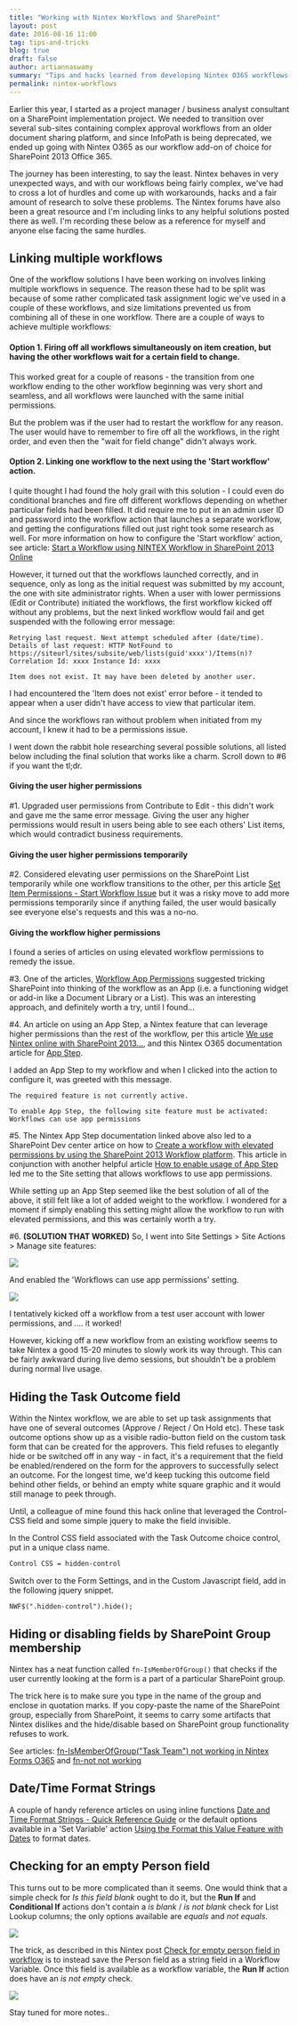 ```yaml
---
title: "Working with Nintex Workflows and SharePoint"
layout: post
date: 2016-08-16 11:00
tag: tips-and-tricks
blog: true
draft: false
author: artiannaswamy
summary: "Tips and hacks learned from developing Nintex O365 workflows on SharePoint 2013 / O365"
permalink: nintex-workflows
---
```


Earlier this year, I started as a project manager / business analyst consultant on a SharePoint implementation project. We needed to transition over several sub-sites containing complex approval workflows from an older document sharing platform, and since InfoPath is being deprecated, we ended up going with Nintex O365 as our workflow add-on of choice for SharePoint 2013 Office 365.

The journey has been interesting, to say the least. Nintex behaves in very unexpected ways, and with our workflows being fairly complex, we've had to cross a lot of hurdles and come up with workarounds, hacks and a fair amount of research to solve these problems. The Nintex forums have also been a great resource and I'm including links to any helpful solutions posted there as well. I'm recording these below as a reference for myself and anyone else facing the same hurdles.

<div class="breaker"></div>

## Linking multiple workflows

One of the workflow solutions I have been working on involves linking multiple workflows in sequence. The reason these had to be split was because of some rather complicated task assignment logic we've used in a couple of these workflows, and size limitations prevented us from combining all of these in one workflow. There are a couple of ways to achieve multiple workflows:

#### Option 1. Firing off all workflows simultaneously on item creation, but having the other workflows wait for a certain field to change.

This worked great for a couple of reasons - the transition from one workflow ending to the other workflow beginning was very short and seamless, and all workflows were launched with the same initial permissions.

But the problem was if the user had to restart the workflow for any reason. The user would have to remember to fire off all the workflows, in the right order, and even then the "wait for field change" didn't always work.

#### Option 2. Linking one workflow to the next using the 'Start workflow' action.

I quite thought I had found the holy grail with this solution - I could even do conditional branches and fire off different workflows depending on whether particular fields had been filled. It did require me to put in an admin user ID and password into the workflow action that launches a separate workflow, and getting the configurations filled out just right took some research as well. For more information on how to configure the 'Start workflow' action, see article: [Start a Workflow using NINTEX Workflow in SharePoint 2013 Online](http://www.c-sharpcorner.com/blogs/start-a-workflow-using-nintex-workflow-in-sharepoint-2013-online)

However, it turned out that the workflows launched correctly, and in sequence, only as long as the initial request was submitted by my account, the one with site administrator rights. When a user with lower permissions (Edit or Contribute) initiated the workflows, the first workflow kicked off without any problems, but the next linked workflow would fail and get suspended with the following error message:

```
Retrying last request. Next attempt scheduled after (date/time). 
Details of last request: HTTP NotFound to 
https://siteurl/sites/subsite/web/lists(guid'xxxx')/Items(n)? 
Correlation Id: xxxx Instance Id: xxxx

Item does not exist. It may have been deleted by another user.
```

I had encountered the 'Item does not exist' error before - it tended to appear when a user didn't have access to view that particular item. 

And since the workflows ran without problem when initiated from my account, I knew it had to be a permissions issue.

I went down the rabbit hole researching several possible solutions, all listed below including the final solution that works like a charm. Scroll down to #6 if you want the tl;dr.

#### Giving the user higher permissions

#1. Upgraded user permissions from Contribute to Edit - this didn't work and gave me the same error message. Giving the user any higher permissions would result in users being able to see each others' List items, which would contradict business requirements.

#### Giving the user higher permissions temporarily

#2. Considered elevating user permissions on the SharePoint List temporarily while one workflow transitions to the other, per this article [Set Item Permissions - Start Workflow Issue](https://community.nintex.com/message/15315) but it was a risky move to add more permissions temporarily since if anything failed, the user would basically see everyone else's requests and this was a no-no.


#### Giving the workflow higher permissions

I found a series of articles on using elevated workflow permissions to remedy the issue.

#3.  One of the articles, [Workflow App Permissions](http://www.stuartroberts.net/index.php/2014/11/20/workflow-app-permissions/) suggested tricking SharePoint into thinking of the workflow as an App (i.e. a functioning widget or add-in like a Document Library or a List). This was an interesting approach, and definitely worth a try, until I found...

#4. An article on using an App Step, a Nintex feature that can leverage higher permissions than the rest of the workflow, per this article [We use Nintex online with SharePoint 2013...](https://community.nintex.com/message/35520), and this Nintex O365 documentation article for [App Step](http://help.nintex.com/en-US/O365/O365WorkFlow/Workflow%20Actions%20-%20STD/App%20Step.htm). 

I added an App Step to my workflow and when I clicked into the action to configure it, was greeted with this message. 

```
The required feature is not currently active.
 
To enable App Step, the following site feature must be activated:
Workflows can use app permissions
```

#5. The Nintex App Step documentation linked above also led to a SharePoint Dev center artice on how to [Create a workflow with elevated permissions by using the SharePoint 2013 Workflow platform](https://msdn.microsoft.com/en-us/library/office/jj822159(v=office.15).aspx). This article in conjunction with another helpful article [How to enable usage of App Step](https://community.nintex.com/thread/4793) led me to the Site setting that allows workflows to use app permissions.

While setting up an App Step seemed like the best solution of all of the above, it still felt like a lot of added weight to the workflow. I wondered for a moment if simply enabling this setting might allow the workflow to run with elevated permissions, and this was certainly worth a try.

#6. **(SOLUTION THAT WORKED)** So, I went into Site Settings > Site Actions > Manage site features:
<div class="center"><img src="https://github.com/aannasw/aannasw.github.io/blob/master/assets/images/posts/nintex/siteactions.PNG?raw=true" /></div>

And enabled the 'Workflows can use app permissions' setting.
<div class="center"><img src="https://github.com/aannasw/aannasw.github.io/blob/master/assets/images/posts/nintex/workflowapp.PNG?raw=true" /></div> 

I tentatively kicked off a workflow from a test user account with lower permissions, and .... it worked! 

However, kicking off a new workflow from an existing workflow seems to take Nintex a good 15-20 minutes to slowly work its way through. This can be fairly awkward during live demo sessions, but shouldn't be a problem during normal live usage.

<div class="breaker"></div>

## Hiding the Task Outcome field 

Within the Nintex workflow, we are able to set up task assignments that have one of several outcomes (Approve / Reject / On Hold etc). These task outcome options show up as a visible radio-button field on the custom task form that can be created for the approvers. This field refuses to elegantly hide or be switched off in any way - in fact, it's a requirement that the field be enabled/rendered on the form for the approvers to successfully select an outcome. For the longest time, we'd keep tucking this outcome field behind other fields, or behind an empty white square graphic and it would still manage to peek through.

Until, a colleague of mine found this hack online that leveraged the Control-CSS field and some simple jquery to make the field invisible. 

In the Control CSS field associated with the Task Outcome choice control, put in a unique class name.

```css
Control CSS = hidden-control
```

Switch over to the Form Settings, and in the Custom Javascript field, add in the following jquery snippet.

```jquery
NWF$(".hidden-control").hide();
```

<div class="breaker"></div>

## Hiding or disabling fields by SharePoint Group membership

Nintex has a neat function called ```fn-IsMemberOfGroup()``` that checks if the user currently looking at the form is a part of a particular SharePoint group.

The trick here is to make sure you type in the name of the group and enclose in quotation marks. If you copy-paste the name of the SharePoint group, especially from SharePoint, it seems to carry some artifacts that Nintex dislikes and the hide/disable based on SharePoint group functionality refuses to work.

See articles: [fn-IsMemberOfGroup("Task Team") not working in Nintex Forms O365](https://community.nintex.com/thread/11375) and [fn-not not working](https://community.nintex.com/thread/2874)

<div class="breaker"></div>

## Date/Time Format Strings

A couple of handy reference articles on using inline functions [Date and Time Format Strings - Quick Reference Guide](https://community.nintex.com/community/build-your-own/blog/2015/08/11/date-and-time-format-strings-quick-reference-guide) or the default options available in a 'Set Variable' action [Using the Format this Value Feature with Dates](https://community.nintex.com/community/build-your-own/blog/2015/04/17/using-the-format-this-value-feature-with-dates) to format dates.

<div class="breaker"></div>

## Checking for an empty Person field

This turns out to be more complicated than it seems. One would think that a simple check for *Is this field blank* ought to do it, but the **Run If** and **Conditional If** actions don't contain a *is blank* / *is not blank* check for List Lookup columns; the only options available are *equals* and *not equals*.

<div class="center"><img src="https://github.com/aannasw/aannasw.github.io/blob/master/assets/images/posts/nintex/if_listlookup.PNG?raw=true" /></div>

The trick, as described in this Nintex post [Check for empty person field in workflow](https://community.nintex.com/thread/2787) is to instead save the Person field as a string field in a Workflow Variable. Once this field is available as a workflow variable, the **Run If** action does have an *is not empty* check.

<div class="center"><img src="https://github.com/aannasw/aannasw.github.io/blob/master/assets/images/posts/nintex/if_variables.PNG?raw=true" /></div>


<div class="breaker"></div>

Stay tuned for more notes..


